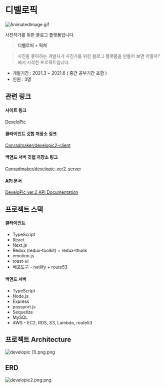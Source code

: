 # 디벨로픽

![AnimatedImage.gif](https://res.craft.do/user/full/b1bfd0d5-f25f-9cb2-4956-fa895ea5961c/doc/124075C2-FDE8-4DBA-8070-67F4FEE980FE/5B388B2A-20AB-4D17-92CA-C8E28F3D3E38_2/AnimatedImage.gif)

사진작가를 위한 블로그 플랫폼입니다.

> **디벨로퍼 + 픽쳐**

> 사진을 좋아하는 개발자가 사진가를 위한 블로그 플랫폼을 만들어 보면 어떨까? 에서 시작한 프로젝트입니다.

- 개발기간 :  2021.3 ~ 2021.6 ( 중간 공부기간 포함 )
- 인원 : 3명

## 관련 링크

#### 사이트 링크

[DeveloPic](https://developic.shop/)

#### 클라이언트 깃헙 저장소 링크

[Conradmaker/developic2-client](https://github.com/Conradmaker/developic2-client)

#### 백앤드 서버 깃헙 저장소 링크

[Conradmaker/developic-ver2-server](https://github.com/Conradmaker/developic-ver2-server)

#### API 문서

[DeveloPic ver.2 API Documentation](https://documenter.getpostman.com/view/13075087/TzXtKLoR)

## 프로젝트 스택

#### 클라이언트

- TypeScript
- React
- Next.js
- Redux (redux-toolkit) + redux-thunk
- emotion.js
- toast-ui
- 배포도구 - netlify + route53

#### 백앤드 서버

- TypeScript
- Node.js
- Express
- passport.js
- Sequelize
- MySQL
- AWS - EC2, RDS, S3, Lambda, route53

## 프로젝트 Architecture

![developic (1).png.png](https://res.craft.do/user/full/b1bfd0d5-f25f-9cb2-4956-fa895ea5961c/doc/124075C2-FDE8-4DBA-8070-67F4FEE980FE/61FE36FC-3A39-4AD9-89D7-EE91369B58CD_2/developic%201.png.png)

## ERD

![developic2.png.png](https://res.craft.do/user/full/b1bfd0d5-f25f-9cb2-4956-fa895ea5961c/doc/124075C2-FDE8-4DBA-8070-67F4FEE980FE/DDC9883B-C169-4FAA-A3E4-CFB47B5C44DB_2/developic2.png.png)

